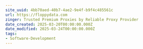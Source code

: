 ```yaml
---
site_uuid: 4bb70aed-40b7-4ae2-9e4f-b9f4c485561c
url: https://floppydata.com
zinger: Trusted Premium Proxies by Reliable Proxy Provider
date_created: 2025-03-20T00:00:00.000Z
date_modified: 2025-03-24T00:00:00.000Z
tags:
- Software-Development
---
```



